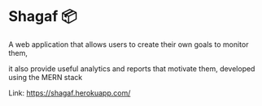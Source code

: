 # Shagaf 📦 

A web application that allows users to create their own goals to monitor them, 

it also provide useful analytics and reports that motivate them, developed using the MERN stack

Link: https://shagaf.herokuapp.com/

